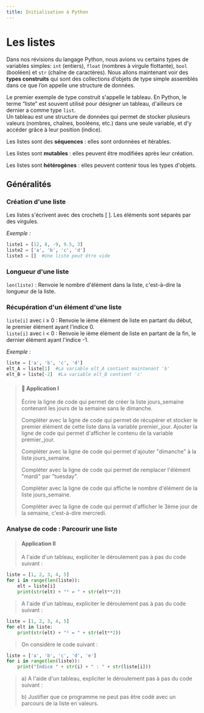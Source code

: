 ```yaml
---
title: Initialisation à Python
---
```


<script src="https://cdn.jsdelivr.net/npm/mathjax@3/es5/tex-mml-chtml.js"></script>

# Les listes

Dans nos révisions du langage Python, nous avions vu certains types de variables simples: `int` (entiers), `float` (nombres à virgule flottante), `bool` (booléen) et `str` (chaîne de caractères). Nous allons maintenant voir des **types construits** qui sont des collections d’objets de type simple assemblés dans ce que l’on appelle une structure de données.  

Le premier exemple de type construit s'appelle le tableau. En Python, le terme “liste” est souvent utilisé pour désigner un tableau, d'ailleurs ce dernier a comme type `list`.  
Un tableau est une structure de données qui permet de stocker plusieurs valeurs (nombres, chaînes, booléens, etc.) dans une seule variable, et d’y accéder grâce à leur position (indice).

Les listes sont des **séquences** : elles sont ordonnées et itérables.  

Les listes sont **mutables** : elles peuvent être modifiées après leur création.  

Les listes sont **hétérogènes** : elles peuvent contenir tous les types d'objets.  

## Généralités
### Création d'une liste
Les listes s'écrivent avec des crochets [ ]. Les éléments sont séparés par des virgules.

*Exemple :*

```python
liste1 = [12, 8, -9, 9.5, 3]
liste2 = ['a', 'b', 'c', 'd']
liste3 = []  #Une liste peut être vide
```

### Longueur d'une liste

`len(liste)` :	Renvoie le nombre d'élément dans la liste, c'est-à-dire la longueur de la liste.  

### Récupération d'un élément d'une liste

`liste[i]` avec i ≥ 0 :	Renvoie le ième élément de liste en partant du début, le premier élément ayant l'indice 0.  
`liste[i]` avec i < 0 :	Renvoie le ième élément de liste en partant de la fin, le dernier élément ayant l'indice -1.

*Exemple :*

```python
liste = ['a', 'b', 'c', 'd']
elt_A = liste[1]  #La variable elt_A contient maintenant 'b'
elt_B = liste[-2]  #La variable elt_B contient 'c'
```

> #### 🐍 Application I 
>
> Écrire la ligne de code qui permet de créer la liste jours_semaine contenant les jours de la semaine sans le dimanche.
>
>Compléter avec la ligne de code qui permet de récupérer et stocker le premier élément de cette liste dans la variable premier_jour. Ajouter la ligne de code qui permet d'afficher le contenu de la variable premier_jour.
>
>Compléter avec la ligne de code qui permet d'ajouter "dimanche" à la liste jours_semaine.
>
>Compléter avec la ligne de code qui permet de remplacer l'élément "mardi" par "tuesday".
>
>Compléter avec la ligne de code qui affiche le nombre d'élément de la liste jours_semaine.
>
>Compléter avec la ligne de code qui permet d'afficher le 3ème jour de la semaine, c'est-à-dire mercredi.
>

### Analyse de code : Parcourir une liste

> #### Application II 
>
> A l'aide d'un tableau, expliciter le déroulement pas à pas du code suivant :
>
```python
liste = [1, 2, 3, 4, 5]
for i in range(len(liste)):
    elt = liste[i]
    print(str(elt) + "² = " + str(elt**2))
```
>
>A l'aide d'un tableau, expliciter le déroulement pas à pas du code suivant :
>
```python
liste = [1, 2, 3, 4, 5]
for elt in liste:
    print(str(elt) + "² = " + str(elt**2))
```
>
>On considère le code suivant :
>
```python
liste = ['a', 'b', 'c', 'd', 'e']
for i in range(len(liste)):
    print("Indice " + str(i) + " : " + str(liste[i]))
```
>
>a) A l'aide d'un tableau, expliciter le déroulement pas à pas du code suivant :
>
>b) Justifier que ce programme ne peut pas être codé avec un parcours de la liste en valeurs.


<!-- 

> ### 🐍 Application II : 

## Modification d'une liste

### Remplacement d'une valeur par une nouvelle valeur

`liste[i] = x` avec i≥0 : Modifie liste en remplaçant l'élément d'indice i par x, le premier élément ayant l'indice 0.
`liste[i] = x` avec i<0 : Modifie liste en remplaçant l'élément d'indice i par x en partant de la fin de la liste, le dernier élément ayant l'indice -1.

*Exemple :*

```python
liste = [12, 8, -9, 9.5, 3]
liste[1] = 'a'  #La variable liste est maintenant égale à [12, 'a', -9, 9.5, 3]
```


-->
